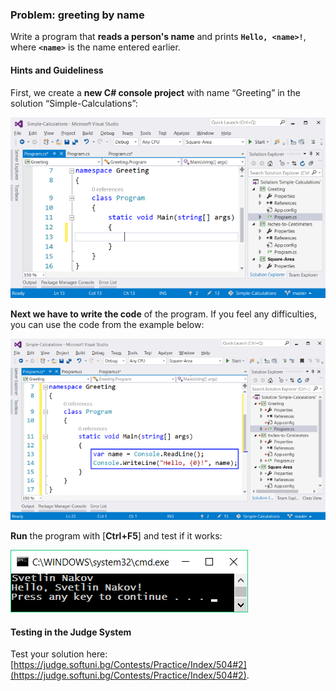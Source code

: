 ### Problem: greeting by name

Write a program that  **reads a person's  name** and prints **`Hello, <name>!`**, where **`<name>`** is the name entered earlier.

#### Hints and Guideliness

First, we create a **new C# console project** with name “Greeting” in the solution “Simple-Calculations”:

![](/assets/chapter-2-images/03.Greeting-by-name-01.png)

**Next we have to write the code** of the program. If you feel any difficulties, you can use the code from the example below:

![](/assets/chapter-2-images/03.Greeting-by-name-02.png)

**Run** the program with [**Ctrl+F5**] and test if it works:

![](/assets/chapter-2-images/03.Greeting-by-name-03.png)

#### Testing in the Judge System

Test your solution here:  [https://judge.softuni.bg/Contests/Practice/Index/504#2](https://judge.softuni.bg/Contests/Practice/Index/504#2).
